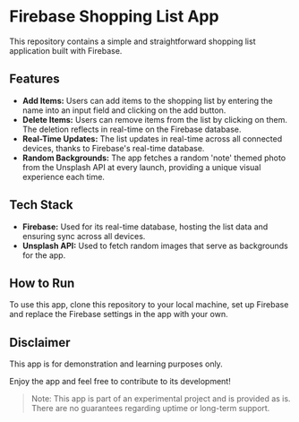 # Firebase Shopping List App

This repository contains a simple and straightforward shopping list application built with Firebase. 

## Features
- **Add Items:** Users can add items to the shopping list by entering the name into an input field and clicking on the add button.
- **Delete Items:** Users can remove items from the list by clicking on them. The deletion reflects in real-time on the Firebase database.
- **Real-Time Updates:** The list updates in real-time across all connected devices, thanks to Firebase's real-time database.
- **Random Backgrounds:** The app fetches a random 'note' themed photo from the Unsplash API at every launch, providing a unique visual experience each time.

## Tech Stack
- **Firebase:** Used for its real-time database, hosting the list data and ensuring sync across all devices.
- **Unsplash API:** Used to fetch random images that serve as backgrounds for the app.

## How to Run
To use this app, clone this repository to your local machine, set up Firebase and replace the Firebase settings in the app with your own.

## Disclaimer
This app is for demonstration and learning purposes only.

Enjoy the app and feel free to contribute to its development!

> Note: This app is part of an experimental project and is provided as is. There are no guarantees regarding uptime or long-term support.
